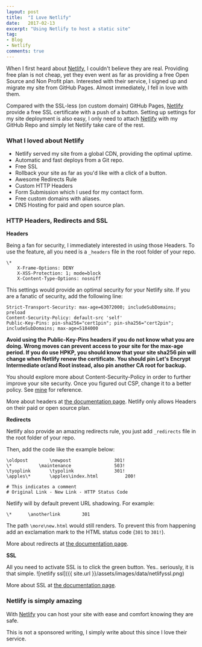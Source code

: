 ```yaml
---
layout: post
title:  "I Love Netlify"
date:   2017-02-13
excerpt: "Using Netlify to host a static site"
tag:
- Blog
- Netlify
comments: true
---
```

When I first heard about <a href="https://www.netlify.com" target="_blank" rel="noopener noreferrer">Netlify</a>, I couldn't believe they are real. Providing free plan is not cheap, yet they even went as far as providing a free Open Source and Non Profit plan. Interested with their service, I signed up and migrate my site from GitHub Pages. Almost immediately, I fell in love with them.

Compared with the SSL-less (on custom domain) GitHub Pages, <a href="https://www.netlify.com" target="_blank" rel="noopener noreferrer">Netlify</a> provide a free SSL certificate with a push of a button. Setting up settings for my site deployment is also easy, I only need to attach <a href="https://www.netlify.com" target="_blank" rel="noopener noreferrer">Netlify</a> with my GitHub Repo and simply let Netlify take care of the rest.

### What I loved about Netlify

* Netlify served my site from a global CDN, providing the optimal uptime.
* Automatic and fast deploys from a Git repo.
* Free SSL
* Rollback your site as far as you'd like with a click of a button.
* Awesome Redirects Rule
* Custom HTTP Headers
* Form Submission which I used for my contact form.
* Free custom domains with aliases.
* DNS Hosting for paid and open source plan.

### HTTP Headers, Redirects and SSL

**Headers**

Being a fan for security, I immediately interested in using those Headers. To use the feature, all you need is a <code>_headers</code> file in the root folder of your repo.
```
\*
	X-Frame-Options: DENY
	X-XSS-Protection: 1; mode=block
	X-Content-Type-Options: nosniff
```
This settings would provide an optimal security for your Netlify site. If you are a fanatic of security, add the following line:
```
Strict-Transport-Security: max-age=63072000; includeSubDomains; preload
Content-Security-Policy: default-src 'self'
Public-Key-Pins: pin-sha256="cert1pin"; pin-sha256="cert2pin"; includeSubDomains; max-age=5184000
```

**Avoid using the Public-Key-Pins headers if you do not know what you are doing. Wrong moves can prevent access to your site for the max-age period. If you do use HPKP, you should know that your site sha256 pin will change when Netlify renew the certificate. You should pin Let's Encrypt Intermediate or/and Root instead, also pin another CA root for backup.**

You should explore more about Content-Security-Policy in order to further improve your site security. Once you figured out CSP, change it to a better policy. See <a href="https://github.com/tanto259/tanto259.github.io/blob/master/_headers" target="_blank" rel="noopener noreferrer">mine</a> for reference.

More about headers at <a href="https://www.netlify.com/docs/headers-and-basic-auth/" target="_blank" rel="noopener noreferrer">the documentation page</a>. Netlify only allows Headers on their paid or open source plan.

**Redirects**

Netlify also provide an amazing redirects rule, you just add <code>_redirects</code> file in the root folder of your repo.

Then, add the code like the example below:
```
\oldpost		\newpost				301!
\*			\maintenance				503!
\tyoplink		\typolink				301!
\apples\*		\apples\index.html			200!

# This indicates a comment
# Original Link - New Link - HTTP Status Code
```
Netlify will by default prevent URL shadowing. For example:
```
\*		\anotherlink		301
```
The path <code>\more\new.html</code> would still renders. To prevent this from happening add an exclamation mark to the HTML status code (<code>301</code> to <code>301!</code>).

More about redirects at <a href="https://www.netlify.com/docs/redirects/" target="_blank" rel="noopener noreferrer">the documentation page</a>.

**SSL**

All you need to activate SSL is to click the green button. Yes.. seriously, it is that simple.
![netlify ssl]({{ site.url }}/assets/images/data/netlifyssl.png)

More about SSL at <a href="https://www.netlify.com/docs/ssl/" target="_blank" rel="noopener noreferrer">the documentation page</a>.

### Netlify is simply amazing

With <a href="https://www.netlify.com" target="_blank" rel="noopener noreferrer">Netlify</a> you can host your site with ease and comfort knowing they are safe.

This is not a sponsored writing, I simply write about this since I love their service.
